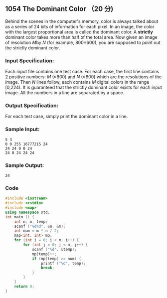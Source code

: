 ## 1054 The Dominant Color （20 分)

Behind the scenes in the computer's memory, color is always talked about as a series of 24 bits of information for each pixel. In an image, the color with the largest proportional area is called the dominant color. A **strictly** dominant color takes more than half of the total area. Now given an image of resolution *M*by *N* (for example, 800×600), you are supposed to point out the strictly dominant color.

### Input Specification:

Each input file contains one test case. For each case, the first line contains 2 positive numbers: *M* (≤800) and *N* (≤600) which are the resolutions of the image. Then *N* lines follow, each contains *M* digital colors in the range [0,224). It is guaranteed that the strictly dominant color exists for each input image. All the numbers in a line are separated by a space.

### Output Specification:

For each test case, simply print the dominant color in a line.

### Sample Input:

```in
5 3
0 0 255 16777215 24
24 24 0 0 24
24 0 24 24 24
```

### Sample Output:

```out
24
```

### Code

```c++
#include <iostream>
#include <cstdio>
#include <map>
using namespace std;
int main () {
	int n, m, temp;
	scanf ("%d%d", &n, &m);
	int num = m * n / 2;
	map<int, int> mp;
	for (int i = 0; i < m; i++) {
		for (int j = 0; j < n; j++) {
			scanf ("%d", &temp);
			mp[temp]++;
			if (mp[temp] >= num) {
				printf ("%d", temp);
				break;
			}
		}	
	}
	return 0;
} 
```

